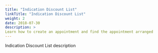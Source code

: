 ```yaml
---
title: "Indication Discount List"
linkTitle: "Indication Discount List"
weight: 2
date: 2018-07-30
description: >
Learn how to create an appointment and find the appointment arranged
---
```


Indication Discount List description

